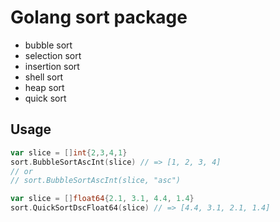 # Golang sort package

- bubble sort
- selection sort
- insertion sort
- shell sort
- heap sort
- quick sort

## Usage

```go
var slice = []int{2,3,4,1}
sort.BubbleSortAscInt(slice) // => [1, 2, 3, 4]
// or
// sort.BubbleSortAscInt(slice, "asc")
```

```go
var slice = []float64{2.1, 3.1, 4.4, 1.4}
sort.QuickSortDscFloat64(slice) // => [4.4, 3.1, 2.1, 1.4]
```
